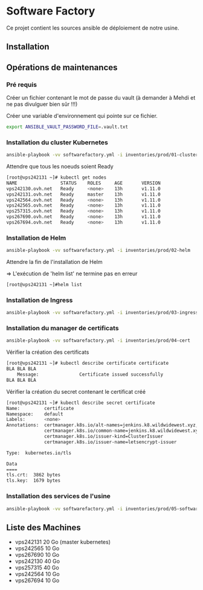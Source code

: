 # Software Factory

Ce projet contient les sources ansible de déploiement de notre usine.

## Installation

## Opérations de maintenances

### Pré requis

Créer un fichier contenant le mot de passe du vault (à demander à Mehdi et ne pas divulguer bien sûr !!!)

Créer une variable d'environnement qui pointe sur ce fichier.

```bash
export ANSIBLE_VAULT_PASSWORD_FILE=.vault.txt
```

###  Installation du cluster Kubernetes

```bash
ansible-playbook -vv softwarefactory.yml -i inventories/prod/01-cluster
```

Attendre que tous les noeuds soient Ready

```bash
[root@vps242131 ~]# kubectl get nodes 
NAME                STATUS    ROLES     AGE       VERSION
vps242130.ovh.net   Ready     <none>    13h       v1.11.0
vps242131.ovh.net   Ready     master    13h       v1.11.0
vps242564.ovh.net   Ready     <none>    13h       v1.11.0
vps242565.ovh.net   Ready     <none>    13h       v1.11.0
vps257315.ovh.net   Ready     <none>    13h       v1.11.0
vps267690.ovh.net   Ready     <none>    13h       v1.11.0
vps267694.ovh.net   Ready     <none>    13h       v1.11.0
```

###  Installation de Helm

```bash
ansible-playbook -vv softwarefactory.yml -i inventories/prod/02-helm
```

Attendre la fin de l'installation de Helm

=> L'exécution de 'helm list' ne termine pas en erreur

```bash
[root@vps242131 ~]#helm list
```

###  Installation de Ingress

```bash
ansible-playbook -vv softwarefactory.yml -i inventories/prod/03-ingress
```

### Installation du manager de certificats 

```bash
ansible-playbook -vv softwarefactory.yml -i inventories/prod/04-cert
```

Vérifier la création des certificats 

```bash
[root@vps242131 ~]# kubectl describe certificate certificate
BLA BLA BLA
    Message:               Certificate issued successfully
BLA BLA BLA    

```

Vérifier la création du secret contenant le certificat créé

```bash
[root@vps242131 ~]# kubectl describe secret certificate
Name:         certificate
Namespace:    default
Labels:       <none>
Annotations:  certmanager.k8s.io/alt-names=jenkins.k8.wildwidewest.xyz,nexus.k8.wildwidewest.xyz
              certmanager.k8s.io/common-name=jenkins.k8.wildwidewest.xyz
              certmanager.k8s.io/issuer-kind=ClusterIssuer
              certmanager.k8s.io/issuer-name=letsencrypt-issuer

Type:  kubernetes.io/tls

Data
====
tls.crt:  3862 bytes
tls.key:  1679 bytes
```

### Installation des services de l'usine

```bash
ansible-playbook -vv softwarefactory.yml -i inventories/prod/05-softwarefactory
```

## Liste des Machines

* vps242131 20 Go (master kubernetes)
* vps242565 10 Go 
* vps267690 10 Go
* vps242130 40 Go
* vps257315 40 Go
* vps242564 10 Go
* vps267694 10 Go
